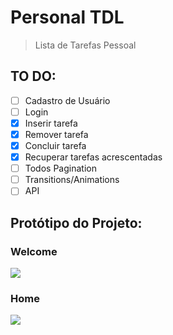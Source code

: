 # Personal TDL

> Lista de Tarefas Pessoal

## TO DO: 
- [ ] Cadastro de Usuário
- [ ] Login
- [X] Inserir tarefa
- [X] Remover tarefa
- [X] Concluir tarefa
- [X] Recuperar tarefas acrescentadas
- [ ] Todos Pagination
- [ ] Transitions/Animations
- [ ] API

## Protótipo do Projeto:

### Welcome
![](https://i.imgur.com/CHdU1WN.png)
### Home
![](https://i.imgur.com/rrS5qOl.png)
